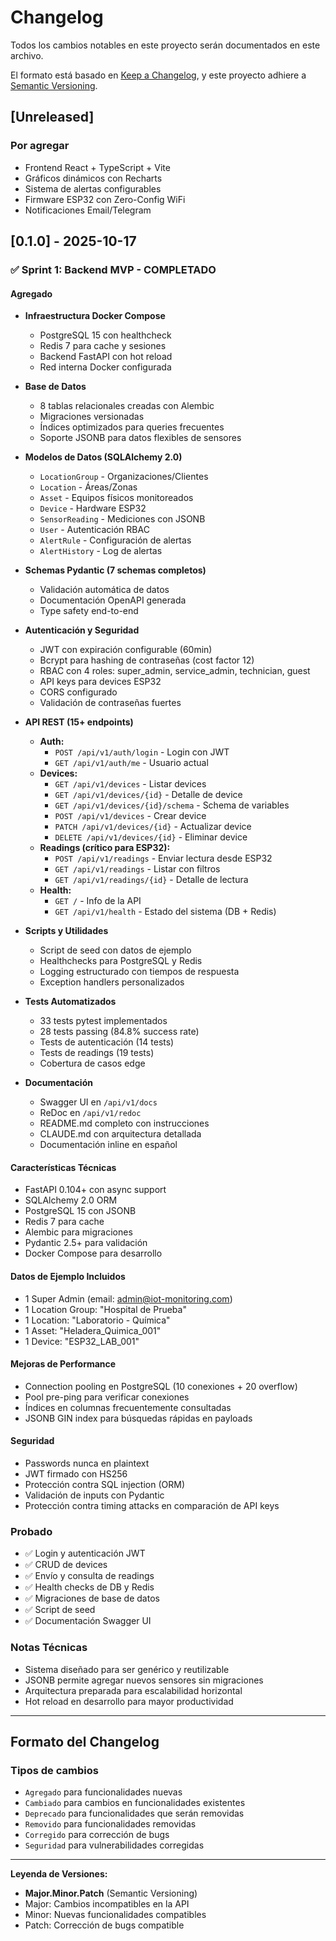 # Changelog

Todos los cambios notables en este proyecto serán documentados en este archivo.

El formato está basado en [Keep a Changelog](https://keepachangelog.com/es-ES/1.0.0/),
y este proyecto adhiere a [Semantic Versioning](https://semver.org/lang/es/).

## [Unreleased]

### Por agregar
- Frontend React + TypeScript + Vite
- Gráficos dinámicos con Recharts
- Sistema de alertas configurables
- Firmware ESP32 con Zero-Config WiFi
- Notificaciones Email/Telegram

## [0.1.0] - 2025-10-17

### ✅ Sprint 1: Backend MVP - COMPLETADO

#### Agregado
- **Infraestructura Docker Compose**
  - PostgreSQL 15 con healthcheck
  - Redis 7 para cache y sesiones
  - Backend FastAPI con hot reload
  - Red interna Docker configurada

- **Base de Datos**
  - 8 tablas relacionales creadas con Alembic
  - Migraciones versionadas
  - Índices optimizados para queries frecuentes
  - Soporte JSONB para datos flexibles de sensores

- **Modelos de Datos (SQLAlchemy 2.0)**
  - `LocationGroup` - Organizaciones/Clientes
  - `Location` - Áreas/Zonas
  - `Asset` - Equipos físicos monitoreados
  - `Device` - Hardware ESP32
  - `SensorReading` - Mediciones con JSONB
  - `User` - Autenticación RBAC
  - `AlertRule` - Configuración de alertas
  - `AlertHistory` - Log de alertas

- **Schemas Pydantic (7 schemas completos)**
  - Validación automática de datos
  - Documentación OpenAPI generada
  - Type safety end-to-end

- **Autenticación y Seguridad**
  - JWT con expiración configurable (60min)
  - Bcrypt para hashing de contraseñas (cost factor 12)
  - RBAC con 4 roles: super_admin, service_admin, technician, guest
  - API keys para devices ESP32
  - CORS configurado
  - Validación de contraseñas fuertes

- **API REST (15+ endpoints)**
  - **Auth:**
    - `POST /api/v1/auth/login` - Login con JWT
    - `GET /api/v1/auth/me` - Usuario actual
  - **Devices:**
    - `GET /api/v1/devices` - Listar devices
    - `GET /api/v1/devices/{id}` - Detalle de device
    - `GET /api/v1/devices/{id}/schema` - Schema de variables
    - `POST /api/v1/devices` - Crear device
    - `PATCH /api/v1/devices/{id}` - Actualizar device
    - `DELETE /api/v1/devices/{id}` - Eliminar device
  - **Readings (crítico para ESP32):**
    - `POST /api/v1/readings` - Enviar lectura desde ESP32
    - `GET /api/v1/readings` - Listar con filtros
    - `GET /api/v1/readings/{id}` - Detalle de lectura
  - **Health:**
    - `GET /` - Info de la API
    - `GET /api/v1/health` - Estado del sistema (DB + Redis)

- **Scripts y Utilidades**
  - Script de seed con datos de ejemplo
  - Healthchecks para PostgreSQL y Redis
  - Logging estructurado con tiempos de respuesta
  - Exception handlers personalizados

- **Tests Automatizados**
  - 33 tests pytest implementados
  - 28 tests passing (84.8% success rate)
  - Tests de autenticación (14 tests)
  - Tests de readings (19 tests)
  - Cobertura de casos edge

- **Documentación**
  - Swagger UI en `/api/v1/docs`
  - ReDoc en `/api/v1/redoc`
  - README.md completo con instrucciones
  - CLAUDE.md con arquitectura detallada
  - Documentación inline en español

#### Características Técnicas
- FastAPI 0.104+ con async support
- SQLAlchemy 2.0 ORM
- PostgreSQL 15 con JSONB
- Redis 7 para cache
- Alembic para migraciones
- Pydantic 2.5+ para validación
- Docker Compose para desarrollo

#### Datos de Ejemplo Incluidos
- 1 Super Admin (email: admin@iot-monitoring.com)
- 1 Location Group: "Hospital de Prueba"
- 1 Location: "Laboratorio - Química"
- 1 Asset: "Heladera_Quimica_001"
- 1 Device: "ESP32_LAB_001"

#### Mejoras de Performance
- Connection pooling en PostgreSQL (10 conexiones + 20 overflow)
- Pool pre-ping para verificar conexiones
- Índices en columnas frecuentemente consultadas
- JSONB GIN index para búsquedas rápidas en payloads

#### Seguridad
- Passwords nunca en plaintext
- JWT firmado con HS256
- Protección contra SQL injection (ORM)
- Validación de inputs con Pydantic
- Protección contra timing attacks en comparación de API keys

### Probado
- ✅ Login y autenticación JWT
- ✅ CRUD de devices
- ✅ Envío y consulta de readings
- ✅ Health checks de DB y Redis
- ✅ Migraciones de base de datos
- ✅ Script de seed
- ✅ Documentación Swagger UI

### Notas Técnicas
- Sistema diseñado para ser genérico y reutilizable
- JSONB permite agregar nuevos sensores sin migraciones
- Arquitectura preparada para escalabilidad horizontal
- Hot reload en desarrollo para mayor productividad

---

## Formato del Changelog

### Tipos de cambios
- `Agregado` para funcionalidades nuevas
- `Cambiado` para cambios en funcionalidades existentes
- `Deprecado` para funcionalidades que serán removidas
- `Removido` para funcionalidades removidas
- `Corregido` para corrección de bugs
- `Seguridad` para vulnerabilidades corregidas

---

**Leyenda de Versiones:**
- **Major.Minor.Patch** (Semantic Versioning)
- Major: Cambios incompatibles en la API
- Minor: Nuevas funcionalidades compatibles
- Patch: Corrección de bugs compatible
